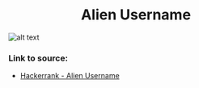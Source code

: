 <h1 align="center">Alien Username</h1>

![alt text](https://images2.imgbox.com/7f/24/4zixJRml_o.png?raw=true)

### Link to source: 
- <a href="https://www.hackerrank.com/challenges/alien-username/problem">Hackerrank - Alien Username</a>

